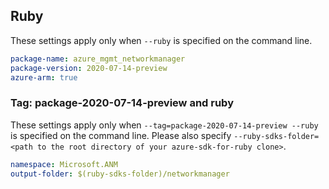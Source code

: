 ## Ruby

These settings apply only when `--ruby` is specified on the command line.

```yaml
package-name: azure_mgmt_networkmanager
package-version: 2020-07-14-preview
azure-arm: true
```

### Tag: package-2020-07-14-preview and ruby

These settings apply only when `--tag=package-2020-07-14-preview --ruby` is specified on the command line.
Please also specify `--ruby-sdks-folder=<path to the root directory of your azure-sdk-for-ruby clone>`.

```yaml $(tag) == 'package-2020-07-14-preview' && $(ruby)
namespace: Microsoft.ANM
output-folder: $(ruby-sdks-folder)/networkmanager
```
